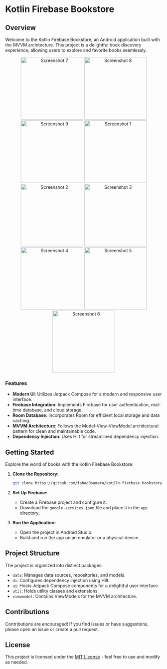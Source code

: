 # Kotlin Firebase Bookstore


## Overview

Welcome to the Kotlin Firebase Bookstore, an Android application built with the MVVM architecture. This project is a delightful book discovery experience, allowing users to explore and favorite books seamlessly.

<p align="center">
    <img src="https://github.com/fahad0samara/kotiln-fierbase.bookstory/assets/90055525/5d79a76b-a90f-421b-baec-3c61dfb6ab05" alt="Screenshot 7" width="200"/>
  <img src="https://github.com/fahad0samara/kotiln-fierbase.bookstory/assets/90055525/de325108-6a43-45f5-bdd4-6108ad6d562a" alt="Screenshot 8" width="200"/>
  <img src="https://github.com/fahad0samara/kotiln-fierbase.bookstory/assets/90055525/7c6b2a9b-2f1a-4ca5-80cf-cca8e1c31ff7" alt="Screenshot 9" width="200"/>
  <img src="https://github.com/fahad0samara/kotiln-fierbase.bookstory/assets/90055525/6dbf7afe-4b26-46e6-b5f7-4cf7edf8a736" alt="Screenshot 1" width="200"/>
  <img src="https://github.com/fahad0samara/kotiln-fierbase.bookstory/assets/90055525/58435e84-0a28-46ab-a67a-4c92cf6983dc" alt="Screenshot 2" width="200"/>
  <img src="https://github.com/fahad0samara/kotiln-fierbase.bookstory/assets/90055525/75e0bdbd-a5d7-44ae-9315-36712cf5ec68" alt="Screenshot 3" width="200"/>
  <img src="https://github.com/fahad0samara/kotiln-fierbase.bookstory/assets/90055525/d82b2901-3b18-4d8f-b22e-ac1603bfa68f" alt="Screenshot 4" width="200"/>
  <img src="https://github.com/fahad0samara/kotiln-fierbase.bookstory/assets/90055525/5e7b239b-df35-44e5-a053-97486eff02ee" alt="Screenshot 5" width="200"/>
  <img src="https://github.com/fahad0samara/kotiln-fierbase.bookstory/assets/90055525/3cf5d10c-d998-4463-8d37-d68647c0d5a2" alt="Screenshot 6" width="200"/>
</p>



### Features

- **Modern UI**: Utilizes Jetpack Compose for a modern and responsive user interface.
- **Firebase Integration**: Implements Firebase for user authentication, real-time database, and cloud storage.
- **Room Database**: Incorporates Room for efficient local storage and data caching.
- **MVVM Architecture**: Follows the Model-View-ViewModel architectural pattern for clean and maintainable code.
- **Dependency Injection**: Uses Hilt for streamlined dependency injection.

## Getting Started

Explore the world of books with the Kotlin Firebase Bookstore:

1. **Clone the Repository:**

    ```bash
    git clone https://github.com/fahad0samara/kotiln-fierbase.bookstory.git
    ```

2. **Set Up Firebase:**

    - Create a Firebase project and configure it.
    - Download the `google-services.json` file and place it in the `app` directory.

3. **Run the Application:**

    - Open the project in Android Studio.
    - Build and run the app on an emulator or a physical device.

## Project Structure

The project is organized into distinct packages:

- `data`: Manages data sources, repositories, and models.
- `di`: Configures dependency injection using Hilt.
- `ui`: Hosts Jetpack Compose components for a delightful user interface.
- `util`: Holds utility classes and extensions.
- `viewmodel`: Contains ViewModels for the MVVM architecture.

## Contributions

Contributions are encouraged! If you find issues or have suggestions, please open an issue or create a pull request.

## License

This project is licensed under the [MIT License](LICENSE) - feel free to use and modify as needed.
